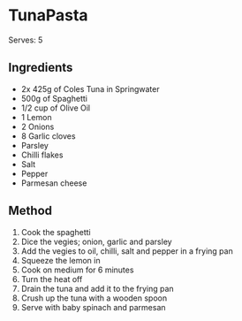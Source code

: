 # TunaPasta

Serves: 5

## Ingredients
* 2x 425g of Coles Tuna in Springwater
* 500g of Spaghetti
* 1/2 cup of Olive Oil
* 1 Lemon
* 2 Onions
* 8 Garlic cloves
* Parsley
* Chilli flakes
* Salt
* Pepper
* Parmesan cheese

## Method
1. Cook the spaghetti
1. Dice the vegies; onion, garlic and parsley
1. Add the vegies to oil, chilli, salt and pepper in a frying pan
1. Squeeze the lemon in
1. Cook on medium for 6 minutes
1. Turn the heat off
1. Drain the tuna and add it to the frying pan
1. Crush up the tuna with a wooden spoon
1. Serve with baby spinach and parmesan
